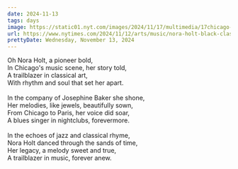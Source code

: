 ```yaml
---
date: 2024-11-13
tags: days
image: https://static01.nyt.com/images/2024/11/17/multimedia/17chicago-renaissance-01-fvhl/17chicago-renaissance-01-fvhl-facebookJumbo.jpg
url: https://www.nytimes.com/2024/11/12/arts/music/nora-holt-black-classical-music.html
prettyDate: Wednesday, November 13, 2024
---
```

Oh Nora Holt, a pioneer bold,<br>In Chicago's music scene, her story told,<br>A trailblazer in classical art,<br>With rhythm and soul that set her apart.<br><br>In the company of Josephine Baker she shone,<br>Her melodies, like jewels, beautifully sown,<br>From Chicago to Paris, her voice did soar,<br>A blues singer in nightclubs, forevermore.<br><br>In the echoes of jazz and classical rhyme,<br>Nora Holt danced through the sands of time,<br>Her legacy, a melody sweet and true,<br>A trailblazer in music, forever anew.